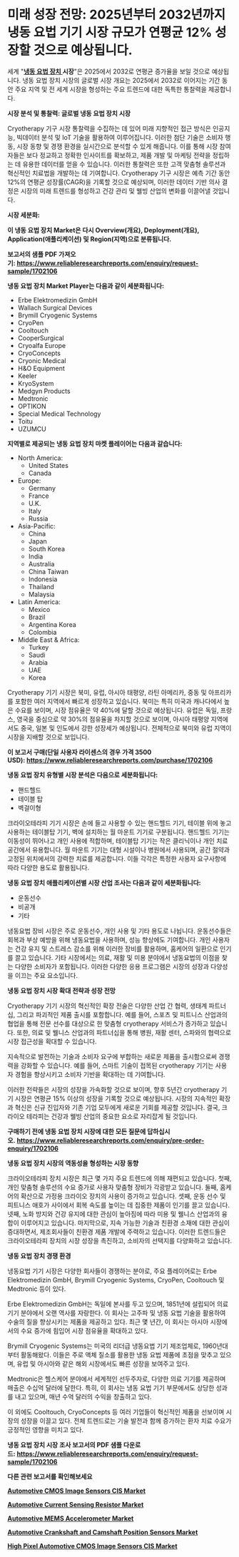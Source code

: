 <p><h1>미래 성장 전망: 2025년부터 2032년까지 냉동 요법 기기 시장 규모가 연평균 12% 성장할 것으로 예상됩니다.</h1></p><p>세계 "<strong><a href="https://www.reliableresearchreports.com/cryotherapy-apparatus-r1702106?utm_campaign=105&utm_medium=8&utm_source=Github&utm_content=ia&utm_term=19032025&utm_id=cryotherapy-apparatus">냉동 요법 장치&nbsp;</a></strong><strong>시장</strong>"은 2025에서 2032로 연평균 증가율을 보일 것으로 예상됩니다. 냉동 요법 장치 시장의 글로벌 시장 개요는 2025에서 2032로 이어지는 기간 동안 주요 지역 및 전 세계 시장을 형성하는 주요 트렌드에 대한 독특한 통찰력을 제공합니다.</p>
<p><strong>시장 분석 및 통찰력: 글로벌 냉동 요법 장치 시장</strong></p>
<p><p>Cryotherapy 기구 시장 통찰력을 수집하는 데 있어 미래 지향적인 접근 방식은 인공지능, 빅데이터 분석 및 IoT 기술을 활용하여 이루어집니다. 이러한 첨단 기술은 소비자 행동, 시장 동향 및 경쟁 환경을 실시간으로 분석할 수 있게 해줍니다. 이를 통해 시장 참여자들은 보다 정교하고 정확한 인사이트를 확보하고, 제품 개발 및 마케팅 전략을 정립하는 데 유용한 데이터를 얻을 수 있습니다. 이러한 통찰력은 또한 고객 맞춤형 솔루션과 혁신적인 치료법을 개발하는 데 기여합니다. Cryotherapy 기구 시장은 예측 기간 동안 12%의 연평균 성장률(CAGR)을 기록할 것으로 예상되며, 이러한 데이터 기반 의사 결정은 시장의 미래 트렌드를 형성하고 건강 관리 및 웰빙 산업의 변화를 이끌어낼 것입니다.</p><a href="%7CAUTHORITHY_DOMAIN_URL%7C?utm_campaign=105&utm_medium=8&utm_source=Github&utm_content=ia&utm_term=19032025&utm_id=cryotherapy-apparatus"></a></p>
<p><strong>시장 세분화:</strong></p>
<p><strong>이 냉동 요법 장치 Market은 다시 Overview(개요), Deployment(개요), Application(애플리케이션) 및 Region(지역)으로 분류됩니다.</strong></p>
<p><strong>보고서의 샘플 PDF 가져오기:&nbsp;<a href="https://www.reliableresearchreports.com/enquiry/request-sample/1702106?utm_campaign=105&utm_medium=8&utm_source=Github&utm_content=ia&utm_term=19032025&utm_id=cryotherapy-apparatus">https://www.reliableresearchreports.com/enquiry/request-sample/1702106</a></strong><strong></strong></p>
<p><strong>냉동 요법 장치 Market Player는 다음과 같이 세분화됩니다:</strong></p>
<p><ul><li>Erbe Elektromedizin GmbH</li><li>Wallach Surgical Devices</li><li>Brymill Cryogenic Systems</li><li>CryoPen</li><li>Cooltouch</li><li>CooperSurgical</li><li>Cryoalfa Europe</li><li>CryoConcepts</li><li>Cryonic Medical</li><li>H&O Equipment</li><li>Keeler</li><li>KryoSystem</li><li>Medgyn Products</li><li>Medtronic</li><li>OPTIKON</li><li>Special Medical Technology</li><li>Toitu</li><li>UZUMCU</li></ul></p>
<p><strong>지역별로 제공되는 냉동 요법 장치 마켓 플레이어는 다음과 같습니다:</strong></p>
<p><ul>
    <li>
        North America:
        <ul>
            <li>United States</li>
            <li>Canada</li>
        </ul>
    </li>
    <li>
        Europe:
        <ul>
            <li>Germany</li>
            <li>France</li>
            <li>U.K.</li>
            <li>Italy</li>
            <li>Russia</li>
        </ul>
    </li>
    <li>
        Asia-Pacific:
        <ul>
            <li>China</li>
            <li>Japan</li>
            <li>South Korea</li>
            <li>India</li>
            <li>Australia</li>
            <li>China Taiwan</li>
            <li>Indonesia</li>
            <li>Thailand</li>
            <li>Malaysia</li>
        </ul>
    </li>
    <li>
        Latin America:
        <ul>
            <li>Mexico</li>
            <li>Brazil</li>
            <li>Argentina Korea</li>
            <li>Colombia</li>
        </ul>
    </li>
    <li>
        Middle East & Africa:
        <ul>
            <li>Turkey</li>
            <li>Saudi</li>
            <li>Arabia</li>
            <li>UAE</li>
            <li>Korea</li>
        </ul>
    </li>
    </ul></p>
<p><p>Cryotherapy 기기 시장은 북미, 유럽, 아시아 태평양, 라틴 아메리카, 중동 및 아프리카를 포함한 여러 지역에서 빠르게 성장하고 있습니다. 북미는 특히 미국과 캐나다에서 높은 수요를 보이며, 시장 점유율은 약 40%에 달할 것으로 예상됩니다. 유럽은 독일, 프랑스, 영국을 중심으로 약 30%의 점유율을 차지할 것으로 보이며, 아시아 태평양 지역에서도 중국, 일본 및 인도에서 강한 성장세가 예상됩니다. 전체적으로 북미와 유럽 지역이 시장을 지배할 것으로 보입니다.</p></p>
<p><strong>이 보고서 구매(단일 사용자 라이센스의 경우 가격 3500 USD):&nbsp;<a href="https://www.reliableresearchreports.com/purchase/1702106?utm_campaign=105&utm_medium=8&utm_source=Github&utm_content=ia&utm_term=19032025&utm_id=cryotherapy-apparatus">https://www.reliableresearchreports.com/purchase/1702106</a></strong></p>
<p><strong>냉동 요법 장치 유형별 시장 분석은 다음으로 세분화됩니다:</strong></p>
<p><ul><li>핸드헬드</li><li>테이블 탑</li><li>벽걸이형</li></ul></p>
<p><p>크라이오테라피 기기 시장은 손에 들고 사용할 수 있는 핸드헬드 기기, 테이블 위에 놓고 사용하는 테이블탑 기기, 벽에 설치하는 월 마운트 기기로 구분됩니다. 핸드헬드 기기는 이동성이 뛰어나고 개인 사용에 적합하며, 테이블탑 기기는 작은 클리닉이나 개인 치료 공간에서 유용합니다. 월 마운트 기기는 대형 시설이나 병원에서 사용되며, 공간 절약과 고정된 위치에서의 강력한 치료를 제공합니다. 이들 각각은 특정한 사용자 요구사항에 따라 다양한 용도로 활용됩니다.</p></p>
<p><strong>냉동 요법 장치 애플리케이션별 시장 산업 조사는 다음과 같이 세분화됩니다:</strong></p>
<p><ul><li>운동선수</li><li>비공개</li><li>기타</li></ul></p>
<p><p>냉동요법 장비 시장은 주로 운동선수, 개인 사용 및 기타 용도로 나뉩니다. 운동선수들은 회복과 부상 예방을 위해 냉동요법을 사용하며, 성능 향상에도 기여합니다. 개인 사용자는 건강 유지 및 스트레스 감소를 위해 이러한 장비를 활용하며, 홈케어의 일환으로 인기를 끌고 있습니다. 기타 시장에서는 의료, 재활 및 미용 분야에서 냉동요법의 이점을 찾는 다양한 소비자가 포함됩니다. 이러한 다양한 응용 프로그램은 시장의 성장과 다양성을 이끄는 주요 요소입니다.</p></p>
<p><strong>냉동 요법 장치 시장 확대 전략과 성장 전망</strong></p>
<p><p>Cryotherapy 기기 시장의 혁신적인 확장 전술은 다양한 산업 간 협력, 생태계 파트너십, 그리고 파괴적인 제품 출시를 포함합니다. 예를 들어, 스포츠 및 피트니스 산업과의 협업을 통해 전문 선수를 대상으로 한 맞춤형 cryotherapy 서비스가 증가하고 있습니다. 또한, 의료 및 웰니스 산업과의 파트너십을 통해 병원, 재활 센터, 스파와의 협력으로 시장 접근성을 확대할 수 있습니다. </p><p>지속적으로 발전하는 기술과 소비자 요구에 부합하는 새로운 제품을 출시함으로써 경쟁력을 강화할 수 있습니다. 예를 들어, 스마트 기술이 접목된 cryotherapy 기기는 사용자 경험을 향상시키고 소비자 기반을 확대하는 데 기여합니다. </p><p>이러한 전략들은 시장의 성장을 가속화할 것으로 보이며, 향후 5년간 cryotherapy 기기 시장은 연평균 15% 이상의 성장을 기록할 것으로 예상됩니다. 시장의 지속적인 확장과 혁신은 신규 진입자와 기존 기업 모두에게 새로운 기회를 제공할 것입니다. 결국, 크라이오 테라피는 건강과 웰빙 산업의 중요한 요소로 자리잡게 될 것입니다.</p></p>
<p><strong>구매하기 전에 냉동 요법 장치 시장에 대한 모든 질문에 답하십시오.&nbsp;<a href="https://www.reliableresearchreports.com/enquiry/pre-order-enquiry/1702106?utm_campaign=105&utm_medium=8&utm_source=Github&utm_content=ia&utm_term=19032025&utm_id=cryotherapy-apparatus">https://www.reliableresearchreports.com/enquiry/pre-order-enquiry/1702106</a></strong><strong></strong></p>
<p><strong>냉동 요법 장치 시장의 역동성을 형성하는 시장 동향</strong></p>
<p><p>크라이오테라피 장치 시장은 최근 몇 가지 주요 트렌드에 의해 재편되고 있습니다. 첫째, 개인 맞춤형 솔루션의 수요 증가로 사용자 맞춤형 장비가 각광받고 있습니다. 둘째, 홈케어의 확산으로 가정용 크라이오 장치의 사용이 증가하고 있습니다. 셋째, 운동 선수 및 피트니스 애호가 사이에서 회복 속도를 높이는 데 집중한 제품이 인기를 끌고 있습니다. 넷째, 노화 방지와 건강 유지에 대한 관심이 높아짐에 따라 미용 및 웰니스 산업과의 융합이 이루어지고 있습니다. 마지막으로, 지속 가능한 기술과 친환경 소재에 대한 관심이 증대하면서, 제조회사들이 친환경 제품 개발에 주력하고 있습니다. 이러한 트렌드들은 크라이오테라피 장치의 시장 성장을 촉진하고, 소비자의 선택지를 다양화하고 있습니다. </p></p>
<p><strong>냉동 요법 장치 경쟁 환경</strong></p>
<p><p>냉동요법 기기 시장은 다양한 회사들이 경쟁하는 분야로, 주요 플레이어로는 Erbe Elektromedizin GmbH, Brymill Cryogenic Systems, CryoPen, Cooltouch 및 Medtronic 등이 있다. </p><p>Erbe Elektromedizin GmbH는 독일에 본사를 두고 있으며, 1851년에 설립되어 의료 기기 분야에서 오랜 역사를 자랑한다. 이 회사는 고주파 및 냉동 요법 기술을 활용하여 수술의 질을 향상시키는 제품을 제공하고 있다. 최근 몇 년간, 이 회사는 아시아 시장에서의 수요 증가에 힘입어 시장 점유율을 확대하고 있다.</p><p>Brymill Cryogenic Systems는 미국의 리더급 냉동요법 기기 제조업체로, 1960년대부터 활동해왔다. 이들은 주로 액체 질소를 활용한 냉동 요법 제품에 초점을 맞추고 있으며, 유럽 및 아시아와 같은 해외 시장에서도 빠른 성장을 보여주고 있다.</p><p>Medtronic은 헬스케어 분야에서 세계적인 선두주자로, 다양한 의료 기기를 제공하며 매출은 수십억 달러에 달한다. 특히, 이 회사는 냉동 요법 기기 부문에서도 상당한 성과를 내고 있으며, 매년 수억 달러의 수익을 창출하고 있다. </p><p>이 외에도 Cooltouch, CryoConcepts 등 여러 기업들이 혁신적인 제품을 선보이며 시장의 성장을 이끌고 있다. 전체 트렌드로는 기술 발전과 함께 증가하는 환자 치료 수요가 긍정적인 영향을 미치고 있다.</p></p>
<p><strong>냉동 요법 장치 시장 조사 보고서의 PDF 샘플 다운로드:&nbsp;<a href="https://www.reliableresearchreports.com/enquiry/request-sample/1702106?utm_campaign=105&utm_medium=8&utm_source=Github&utm_content=ia&utm_term=19032025&utm_id=cryotherapy-apparatus">https://www.reliableresearchreports.com/enquiry/request-sample/1702106</a></strong></p>
<p><strong></strong></p>
<p><strong></strong></p>
<p><strong></strong></p>
<p><strong></strong></p>
<p><strong>다른 관련 보고서를 확인해보세요</strong></p>
<p><strong><p><a href="https://github.com/decockogbaro25/Market-Research-Report-List-1/blob/main/automotive-cmos-image-sensors-cis-market.md?utm_campaign=105&utm_medium=8&utm_source=Github&utm_content=ia&utm_term=19032025&utm_id=cryotherapy-apparatus">Automotive CMOS Image Sensors CIS Market</a></p><p><a href="https://github.com/ghaligopezf5/Market-Research-Report-List-1/blob/main/automotive-current-sensing-resistor-market.md?utm_campaign=105&utm_medium=8&utm_source=Github&utm_content=ia&utm_term=19032025&utm_id=cryotherapy-apparatus">Automotive Current Sensing Resistor Market</a></p><p><a href="https://github.com/moratronak3q/Market-Research-Report-List-1/blob/main/automotive-mems-accelerometer-market.md?utm_campaign=105&utm_medium=8&utm_source=Github&utm_content=ia&utm_term=19032025&utm_id=cryotherapy-apparatus">Automotive MEMS Accelerometer Market</a></p><p><a href="https://github.com/drielvinki/Market-Research-Report-List-1/blob/main/automotive-crankshaft-and-camshaft-position-sensors-market.md?utm_campaign=105&utm_medium=8&utm_source=Github&utm_content=ia&utm_term=19032025&utm_id=cryotherapy-apparatus">Automotive Crankshaft and Camshaft Position Sensors Market</a></p><p><a href="https://github.com/latzerelfigo48/Market-Research-Report-List-1/blob/main/high-pixel-automotive-cmos-image-sensors-cis-market.md?utm_campaign=105&utm_medium=8&utm_source=Github&utm_content=ia&utm_term=19032025&utm_id=cryotherapy-apparatus">High Pixel Automotive CMOS Image Sensors CIS Market</a></p></strong></p>